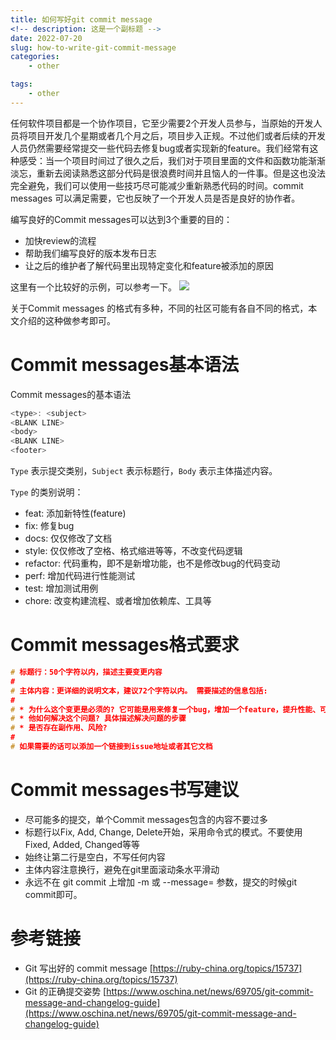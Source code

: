 ```yaml
---
title: 如何写好git commit message
<!-- description: 这是一个副标题 -->
date: 2022-07-20
slug: how-to-write-git-commit-message
categories:
    - other

tags:
    - other
---
```


任何软件项目都是一个协作项目，它至少需要2个开发人员参与，当原始的开发人员将项目开发几个星期或者几个月之后，项目步入正规。不过他们或者后续的开发人员仍然需要经常提交一些代码去修复bug或者实现新的feature。我们经常有这种感受：当一个项目时间过了很久之后，我们对于项目里面的文件和函数功能渐渐淡忘，重新去阅读熟悉这部分代码是很浪费时间并且恼人的一件事。但是这也没法完全避免，我们可以使用一些技巧尽可能减少重新熟悉代码的时间。commit messages 可以满足需要，它也反映了一个开发人员是否是良好的协作者。

编写良好的Commit messages可以达到3个重要的目的：
- 加快review的流程
- 帮助我们编写良好的版本发布日志
- 让之后的维护者了解代码里出现特定变化和feature被添加的原因



这里有一个比较好的示例，可以参考一下。
![](http://oc1mf55gf.bkt.clouddn.com/git20170221001.png)


关于Commit messages 的格式有多种，不同的社区可能有各自不同的格式，本文介绍的这种做参考即可。


# Commit messages基本语法

Commit messages的基本语法
```c 
<type>: <subject>
<BLANK LINE>
<body>
<BLANK LINE>
<footer>
```

`Type` 表示提交类别，`Subject` 表示标题行，`Body` 表示主体描述内容。

`Type` 的类别说明：
- feat: 添加新特性(feature)
- fix: 修复bug
- docs: 仅仅修改了文档
- style: 仅仅修改了空格、格式缩进等等，不改变代码逻辑
- refactor: 代码重构，即不是新增功能，也不是修改bug的代码变动
- perf: 增加代码进行性能测试
- test: 增加测试用例
- chore: 改变构建流程、或者增加依赖库、工具等

# Commit messages格式要求

```c 
# 标题行：50个字符以内，描述主要变更内容
#
# 主体内容：更详细的说明文本，建议72个字符以内。 需要描述的信息包括:
#
# * 为什么这个变更是必须的? 它可能是用来修复一个bug，增加一个feature，提升性能、可靠性、稳定性等等
# * 他如何解决这个问题? 具体描述解决问题的步骤
# * 是否存在副作用、风险? 
#
# 如果需要的话可以添加一个链接到issue地址或者其它文档
```

# Commit messages书写建议
- 尽可能多的提交，单个Commit messages包含的内容不要过多
- 标题行以Fix, Add, Change, Delete开始，采用命令式的模式。不要使用Fixed, Added, Changed等等
- 始终让第二行是空白，不写任何内容
- 主体内容注意换行，避免在git里面滚动条水平滑动
- 永远不在 git commit 上增加 -m 或 --message= 参数，提交的时候git commit即可。

# 参考链接
- Git 写出好的 commit message [https://ruby-china.org/topics/15737](https://ruby-china.org/topics/15737)
- Git 的正确提交姿势 [https://www.oschina.net/news/69705/git-commit-message-and-changelog-guide](https://www.oschina.net/news/69705/git-commit-message-and-changelog-guide)